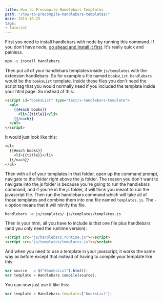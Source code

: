 ```yaml
---
title: How to Precompile Handlebars Templates
path: "/how-to-precompile-handlebars-templates/"
date: 2013-10-23
tags:
- Tutorial
---
```


First you need to install handlebars with node by running this command. If you don't have node, <a href="http://nodejs.org/" target="_blank"> go ahead and install it first</a>. It's really quick and painless.

```bash
npm -g install handlebars
```

Then put all of your handlebars templates inside `js/templates` with the extension handlebars. So for example a file named `booksList.handlebars` would be the `booksList` template. Inside these files you don't need the script tag that you would normally need if you included the template inside your html page. So instead of this:

```html
<script id="booksList" type="text/x-handlebars-template">
  <ul>
    {{#each books}}
      <li>{{title}}</li>
    {{/each}}
  </ul>
</script>
```

It would just look like this:

```html
<ul>
  {{#each books}}
    <li>{{title}}</li>
  {{/each}}
</ul>
```

Then with all of your templates in that folder, open up the command prompt, navigate to the folder right above the js folder. The reason you don't want to navigate into the js folder is because you're going to run the handlebars command, and if you're in the js folder, it will think you meant to run the javascript file. Then run the handlebars command which will take all of those templates and combine them into one file named `templates.js`. The `-m` option means that it will minify the file.

```bash
handlebars -m js/templates/ js/templates/templates.js
```

Then in your html, all you have to include is that one file plus handlebars (and you only need the runtime version):

```html
<script src="js/handlebars.runtime.js"></script>
<script src="js/templates/templates.js"></script>
```

And when you need to use a template in your javascript, it works the same way as before except that instead of having to compile your template like this:

```js
var source   = $("#booksList").html();
var template = Handlebars.compile(source);
```

You can now just use it like this:

```js
var template = Handlebars.templates['booksList'];
```
